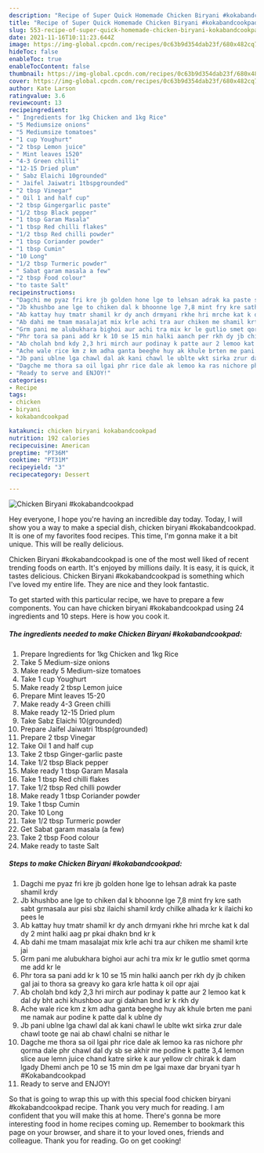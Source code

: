 ```yaml
---
description: "Recipe of Super Quick Homemade Chicken Biryani #kokabandcookpad"
title: "Recipe of Super Quick Homemade Chicken Biryani #kokabandcookpad"
slug: 553-recipe-of-super-quick-homemade-chicken-biryani-kokabandcookpad
date: 2021-11-16T10:11:23.644Z
image: https://img-global.cpcdn.com/recipes/0c63b9d354dab23f/680x482cq70/chicken-biryani-kokabandcookpad-recipe-main-photo.jpg
hideToc: false
enableToc: true
enableTocContent: false
thumbnail: https://img-global.cpcdn.com/recipes/0c63b9d354dab23f/680x482cq70/chicken-biryani-kokabandcookpad-recipe-main-photo.jpg
cover: https://img-global.cpcdn.com/recipes/0c63b9d354dab23f/680x482cq70/chicken-biryani-kokabandcookpad-recipe-main-photo.jpg
author: Kate Larson
ratingvalue: 3.6
reviewcount: 13
recipeingredient:
- " Ingredients for 1kg Chicken and 1kg Rice"
- "5 Mediumsize onions"
- "5 Mediumsize tomatoes"
- "1 cup Youghurt"
- "2 tbsp Lemon juice"
- " Mint leaves 1520"
- "4-3 Green chilli"
- "12-15 Dried plum"
- " Sabz Elaichi 10grounded"
- " Jaifel Jaiwatri 1tbspgrounded"
- "2 tbsp Vinegar"
- " Oil 1 and half cup"
- "2 tbsp Gingergarlic paste"
- "1/2 tbsp Black pepper"
- "1 tbsp Garam Masala"
- "1 tbsp Red chilli flakes"
- "1/2 tbsp Red chilli powder"
- "1 tbsp Coriander powder"
- "1 tbsp Cumin"
- "10 Long"
- "1/2 tbsp Turmeric powder"
- " Sabat garam masala a few"
- "2 tbsp Food colour"
- "to taste Salt"
recipeinstructions:
- "Dagchi me pyaz fri kre jb golden hone lge to lehsan adrak ka paste shamil krdy"
- "Jb khushbo ane lge to chiken dal k bhoonne lge 7,8 mint fry kre sath sabt grmasala aur pisi sbz ilaichi shamil krdy chilke alhada kr k ilaichi ko pees le"
- "Ab kattay huy tmatr shamil kr dy anch drmyani rkhe hri mrche kat k dal dy 2 mint halki aag pr pkai dhakn bnd kr k"
- "Ab dahi me tmam masalajat mix krle achi tra aur chiken me shamil krte jai"
- "Grm pani me alubukhara bighoi aur achi tra mix kr le gutlio smet qorma me add kr le"
- "Phr tora sa pani add kr k 10 se 15 min halki aanch per rkh dy jb chiken gal jai to thora sa greavy ko gara krle hatta k oil opr ajai"
- "Ab cholah bnd kdy 2,3 hri mirch aur podinay k patte aur 2 lemoo kat k dal dy bht achi khushboo aur gi dakhan bnd kr k rkh dy"
- "Ache wale rice km z km adha ganta beeghe huy ak khule brten me pani me namak aur podine k patte dal k ublne dy"
- "Jb pani ublne lga chawl dal ak kani chawl le ublte wkt sirka zrur dale chawl toote ge nai ab chawl chalni se nithar le"
- "Dagche me thora sa oil lgai phr rice dale ak lemoo ka ras nichore phr qorma dale phr chawl dal dy sb se akhir me podine k patte 3,4 lemon slice aue lemn juice chand katre sirke k aur yellow clr chirak k dam lgady Dhemi anch pe 10 se 15 min dm pe lgai maxe dar bryani tyar h #Kokabandcookpad"
- "Ready to serve and ENJOY!"
categories:
- Recipe
tags:
- chicken
- biryani
- kokabandcookpad

katakunci: chicken biryani kokabandcookpad 
nutrition: 192 calories
recipecuisine: American
preptime: "PT36M"
cooktime: "PT31M"
recipeyield: "3"
recipecategory: Dessert

---
```



![Chicken Biryani #kokabandcookpad](https://img-global.cpcdn.com/recipes/0c63b9d354dab23f/680x482cq70/chicken-biryani-kokabandcookpad-recipe-main-photo.jpg)

Hey everyone, I hope you're having an incredible day today. Today, I will show you a way to make a special dish, chicken biryani #kokabandcookpad. It is one of my favorites food recipes. This time, I'm gonna make it a bit unique. This will be really delicious.

Chicken Biryani #kokabandcookpad is one of the most well liked of recent trending foods on earth. It's enjoyed by millions daily. It is easy, it is quick, it tastes delicious. Chicken Biryani #kokabandcookpad is something which I've loved my entire life. They are nice and they look fantastic.




To get started with this particular recipe, we have to prepare a few components. You can have chicken biryani #kokabandcookpad using 24 ingredients and 10 steps. Here is how you cook it.

<!--inarticleads1-->

##### The ingredients needed to make Chicken Biryani #kokabandcookpad:

1. Prepare  Ingredients for 1kg Chicken and 1kg Rice
1. Take 5 Medium-size onions
1. Make ready 5 Medium-size tomatoes
1. Take 1 cup Youghurt
1. Make ready 2 tbsp Lemon juice
1. Prepare  Mint leaves 15-20
1. Make ready 4-3 Green chilli
1. Make ready 12-15 Dried plum
1. Take  Sabz Elaichi 10(grounded)
1. Prepare  Jaifel Jaiwatri 1tbsp(grounded)
1. Prepare 2 tbsp Vinegar
1. Take  Oil 1 and half cup
1. Take 2 tbsp Ginger-garlic paste
1. Take 1/2 tbsp Black pepper
1. Make ready 1 tbsp Garam Masala
1. Take 1 tbsp Red chilli flakes
1. Take 1/2 tbsp Red chilli powder
1. Make ready 1 tbsp Coriander powder
1. Take 1 tbsp Cumin
1. Take 10 Long
1. Take 1/2 tbsp Turmeric powder
1. Get  Sabat garam masala (a few)
1. Take 2 tbsp Food colour
1. Make ready to taste Salt




<!--inarticleads2-->

##### Steps to make Chicken Biryani #kokabandcookpad:

1. Dagchi me pyaz fri kre jb golden hone lge to lehsan adrak ka paste shamil krdy
1. Jb khushbo ane lge to chiken dal k bhoonne lge 7,8 mint fry kre sath sabt grmasala aur pisi sbz ilaichi shamil krdy chilke alhada kr k ilaichi ko pees le
1. Ab kattay huy tmatr shamil kr dy anch drmyani rkhe hri mrche kat k dal dy 2 mint halki aag pr pkai dhakn bnd kr k
1. Ab dahi me tmam masalajat mix krle achi tra aur chiken me shamil krte jai
1. Grm pani me alubukhara bighoi aur achi tra mix kr le gutlio smet qorma me add kr le
1. Phr tora sa pani add kr k 10 se 15 min halki aanch per rkh dy jb chiken gal jai to thora sa greavy ko gara krle hatta k oil opr ajai
1. Ab cholah bnd kdy 2,3 hri mirch aur podinay k patte aur 2 lemoo kat k dal dy bht achi khushboo aur gi dakhan bnd kr k rkh dy
1. Ache wale rice km z km adha ganta beeghe huy ak khule brten me pani me namak aur podine k patte dal k ublne dy
1. Jb pani ublne lga chawl dal ak kani chawl le ublte wkt sirka zrur dale chawl toote ge nai ab chawl chalni se nithar le
1. Dagche me thora sa oil lgai phr rice dale ak lemoo ka ras nichore phr qorma dale phr chawl dal dy sb se akhir me podine k patte 3,4 lemon slice aue lemn juice chand katre sirke k aur yellow clr chirak k dam lgady Dhemi anch pe 10 se 15 min dm pe lgai maxe dar bryani tyar h #Kokabandcookpad
1. Ready to serve and ENJOY!



So that is going to wrap this up with this special food chicken biryani #kokabandcookpad recipe. Thank you very much for reading. I am confident that you will make this at home. There's gonna be more interesting food in home recipes coming up. Remember to bookmark this page on your browser, and share it to your loved ones, friends and colleague. Thank you for reading. Go on get cooking!
